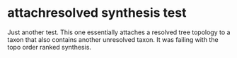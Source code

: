 # attachresolved synthesis test

Just another test. This one essentially attaches a resolved tree topology to a taxon that also contains another unresolved taxon. It was failing with the topo order ranked synthesis.